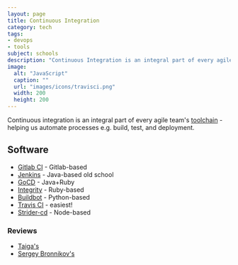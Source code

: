 ```yaml
---
layout: page
title: Continuous Integration
category: tech
tags:
- devops
- tools
subject: schools
description: "Continuous Integration is an integral part of every agile team's toolchain."
image:
  alt: "JavaScript"
  caption: ""
  url: "images/icons/travisci.png"
  width: 200
  height: 200
---
```


Continuous integration is an integral part of every agile
team's [toolchain]({{site.baseurl}}tech/toolchain.html) -
helping us automate processes e.g. build, test, and deployment.

Software
-----
* [Gitlab CI](http://docs.gitlab.com/ce/ci/) - Gitlab-based
* [Jenkins](https://jenkins.io/) - Java-based old school
* [GoCD](http://www.go.cd/) - Java+Ruby
* [Integrity](http://integrity.github.io/) - Ruby-based
* [Buildbot](http://buildbot.net/) - Python-based
* [Travis CI](https://travis-ci.org/) - easiest!
* [Strider-cd](http://stridercd.com/) - Node-based

### Reviews

* [Taiga's](https://blog.taiga.io/6-excellent-continuous-integration-tools.html)
* [Sergey Bronnikov's](https://github.com/ligurio/Continuous-Integration-services/blob/master/continuous-integration-services-list.md)
